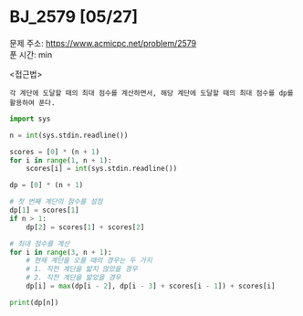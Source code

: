 # BJ_2579 [05/27] </br>
문제 주소: https://www.acmicpc.net/problem/2579 </br>
푼 시간: min</br>

<접근법>
```
각 계단에 도달할 때의 최대 점수를 계산하면서, 해당 계단에 도달할 때의 최대 점수를 dp를 활용하여 푼다.
```


```python
import sys

n = int(sys.stdin.readline())

scores = [0] * (n + 1)
for i in range(1, n + 1):
    scores[i] = int(sys.stdin.readline())

dp = [0] * (n + 1)

# 첫 번째 계단의 점수를 설정
dp[1] = scores[1]
if n > 1:
    dp[2] = scores[1] + scores[2]

# 최대 점수를 계산
for i in range(3, n + 1):
    # 현재 계단을 오를 때의 경우는 두 가지
    # 1. 직전 계단을 밟지 않았을 경우
    # 2. 직전 계단을 밟았을 경우
    dp[i] = max(dp[i - 2], dp[i - 3] + scores[i - 1]) + scores[i]

print(dp[n])
```